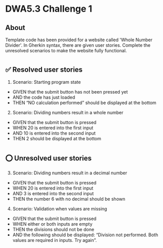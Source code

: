 # DWA5.3 Challenge 1

## About
Template code has been provided for a website called 'Whole Number Divider'. In Gherkin syntax, there are given user stories. Complete the unresolved scenarios to make the website fully functional.

#

## ✅ Resolved user stories

1. Scenario: Starting program state

- GIVEN that the submit button has not been pressed yet
- AND the code has just loaded
- THEN “NO calculation performed” should be displayed at the bottom

2. Scenario: Dividing numbers result in a whole number

- GIVEN that the submit button is pressed
- WHEN 20 is entered into the first input
- AND 10 is entered into the second input
- THEN 2 should be displayed at the bottom

#

## ⭕ Unresolved user stories

3. Scenario: Dividing numbers result in a decimal number

- GIVEN that the submit button is pressed
- WHEN 20 is entered into the first input
- AND 3 is entered into the second input
- THEN the number 6 with no decimal should be shown

4. Scenario: Validation when values are missing

- GIVEN that the submit button is pressed
- WHEN either or both inputs are empty
- THEN the divisions should not be done
- AND the following should be displayed: “Division not performed. Both values are required in inputs. Try again”.